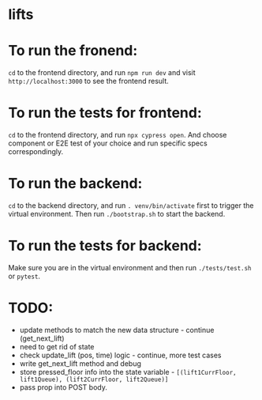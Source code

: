# lifts

# To run the fronend:
```cd``` to the frontend directory, and run ```npm run dev``` and visit ```http://localhost:3000``` to see the frontend result.

# To run the tests for frontend:
```cd``` to the frontend directory, and run ```npx cypress open```. And choose component or E2E test of your choice and run specific specs correspondingly.

# To run the backend:
```cd``` to the backend directory, and run ```. venv/bin/activate``` first to trigger the virtual environment. Then run ```./bootstrap.sh``` to start the backend.

# To run the tests for backend:
Make sure you are in the virtual environment and then run ```./tests/test.sh``` or ```pytest```.

# TODO:
* update methods to match the new data structure - continue (get_next_lift)
* need to get rid of state
* check update_lift (pos, time) logic - continue, more test cases
* write get_next_lift method and debug
* store pressed_floor info into the state variable - ```[(lift1CurrFloor, lift1Queue), (lift2CurrFloor, lift2Queue)]```
* pass prop into POST body.
